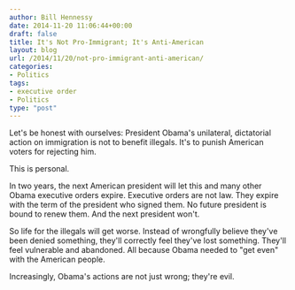 ```yaml
---
author: Bill Hennessy
date: 2014-11-20 11:06:44+00:00
draft: false
title: It's Not Pro-Immigrant; It's Anti-American
layout: blog
url: /2014/11/20/not-pro-immigrant-anti-american/
categories:
- Politics
tags:
- executive order
- Politics
type: "post"
---
```


Let's be honest with ourselves: President Obama's unilateral, dictatorial action on immigration is not to benefit illegals. It's to punish American voters for rejecting him.

This is personal.

In two years, the next American president will let this and many other Obama executive orders expire. Executive orders are not law. They expire with the term of the president who signed them. No future president is bound to renew them. And the next president won't.

So life for the illegals will get worse. Instead of wrongfully believe they've been denied something, they'll correctly feel they've lost something. They'll feel vulnerable and abandoned. All because Obama needed to "get even" with the American people.

Increasingly, Obama's actions are not just wrong; they're evil.

